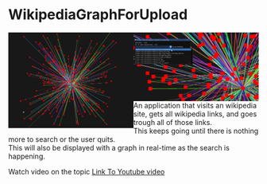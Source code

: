 # WikipediaGraphForUpload

<img style="width:50%; float:left;" src="https://github.com/Jason-Diesel/WikipediaGraph/blob/master/GrapgImagesForReadme/Graph1.PNG">
<img style="width:50%; float:right;" src="https://github.com/Jason-Diesel/WikipediaGraph/blob/master/GrapgImagesForReadme/Graph2.PNG">

An application that visits an wikipedia site, gets all wikipedia links, and goes trough all of those links.
<br>
This keeps going until there is nothing more to search or the user quits.
<br>
This will also be displayed with a graph in real-time as the search is happening.
<br>

Watch video on the topic
<a href="https://youtu.be/Rvapb45jigU">Link To Youtube video</a>
<br>


